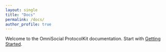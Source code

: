 ```yaml
---
layout: single
title: "Docs"
permalink: /docs/
author_profile: true
---
```

Welcome to the OmniSocial ProtocolKit documentation. Start with [Getting Started](getting-started.md).


